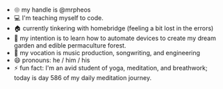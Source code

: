 - 𑁍 my handle is @mrpheos
- 💻 I'm teaching myself to code.
- 🏠 currently tinkering with homebridge (feeling a bit lost in the errors)
- 🌳 my intention is to learn how to automate devices to create my dream garden and edible permaculture forest.
- 🎹 my vocation is music production, songwriting, and engineering
- 😄 pronouns: he / him / his
- ⚡ fun fact: I'm an avid student of yoga, meditation, and breathwork; today is day 586 of my daily meditation journey.

<!---
mrpheos/mrpheos is a ✨ special ✨ repository because its `README.md` (this file) appears on your GitHub profile.
You can click the Preview link to take a look at your changes.
--->
